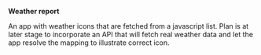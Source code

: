 **Weather report**

An app with weather icons that are fetched from a javascript list.
Plan is at later stage to incorporate an API that will fetch real
weather data and let the app resolve the mapping to illustrate correct icon.
